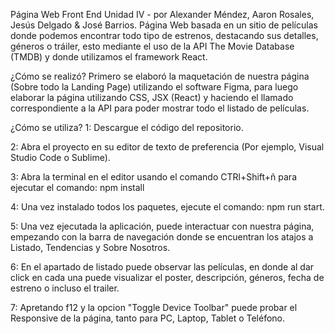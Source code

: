 Página Web Front End Unidad IV - por Alexander Méndez, Aaron Rosales, Jesús Delgado & José Barrios.
Página Web basada en un sitio de películas donde podemos encontrar todo tipo de estrenos, destacando sus detalles, géneros o tráiler, esto mediante el uso de la API The Movie Database (TMDB) y donde utilizamos el framework React.

¿Cómo se realizó?
Primero se elaboró la maquetación de nuestra página (Sobre todo la Landing Page) utilizando el software Figma, para luego elaborar la página utilizando CSS, JSX (React) y haciendo el llamado correspondiente a la API para poder mostrar todo el listado de películas.

¿Cómo se utiliza?
1: Descargue el código del repositorio.

2: Abra el proyecto en su editor de texto de preferencia (Por ejemplo, Visual Studio Code o Sublime).

3: Abra la terminal en el editor usando el comando CTRl+Shift+ñ para ejecutar el comando: npm install

4: Una vez instalado todos los paquetes, ejecute el comando: npm run start.

5: Una vez ejecutada la aplicación, puede interactuar con nuestra página, empezando con la barra de navegación donde se encuentran los atajos a Listado, Tendencias y Sobre Nosotros.

6: En el apartado de listado puede observar las películas, en donde al dar click en cada una puede visualizar el poster, descripción, géneros, fecha de estreno o incluso el trailer.

7: Apretando f12 y la opcion "Toggle Device Toolbar" puede probar el Responsive de la página, tanto para PC, Laptop, Tablet o Teléfono.
